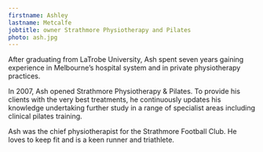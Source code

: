 ```yaml
---
firstname: Ashley
lastname: Metcalfe
jobtitle: owner Strathmore Physiotherapy and Pilates
photo: ash.jpg
---
```

After graduating from LaTrobe University, Ash spent seven years gaining experience in Melbourne’s hospital system and in private physiotherapy practices.

In 2007, Ash opened Strathmore Physiotherapy & Pilates. To provide his clients with the very best treatments, he continuously updates his knowledge undertaking further study in a range of specialist areas including clinical pilates training.

Ash was the chief physiotherapist for the Strathmore Football Club. He loves to keep fit and is a keen runner and triathlete.
